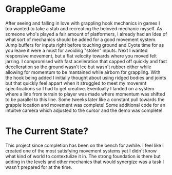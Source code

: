 # GrappleGame

After seeing and falling in love with grappling hook mechanics in games I too wanted to take a stab and recreating the beloved mechanic myself. As someone who's played a fair amount of platformers, I already had an Idea of what sort of mechanics should be added for a good movement system. Jump buffers for inputs right before touching ground and Cyote time for as you leave it were a must for avoiding "stolen" inputs. Next I wanted responsive movement, but a flat velocity towards where you moved felt jarring. I compromised with fast acelleration that capped off quickly and fast decelleration so the ground wasn't Ice but wasn't rubber either while allowing for momentum to be mantained while airborn for grappling. With the hook being added I initially thought about using ridged bodies and joints but that quickly feel appart when it struggled to meet my movemnt specifications so I had to get creative. Eventually I landed on a system where a line from terrain to player was made where momentum was shifted to be parallel to this line. Some tweeks later like a constant pull towards the grapple location and movement was complete! Some additional code for an intuitve camera which adjusted to the cursor and the demo was complete!

# The Current State?

This project since completion has been on the bench for awhile. I feel like I created one of the most satisfying movement systems yet I didn't know what kind of world to contextulize it in. The strong foundation is there but adding in the levels and other mechanics that would synergize was a task I wasn't prepared for at the time.
